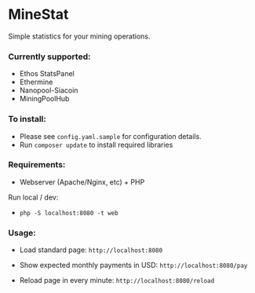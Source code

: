 # MineStat

Simple statistics for your mining operations.

### Currently supported:
 * Ethos StatsPanel
 * Ethermine
 * Nanopool-Siacoin
 * MiningPoolHub

### To install:
* Please see `config.yaml.sample` for configuration details.
* Run `composer update` to install required libraries

### Requirements:
* Webserver (Apache/Nginx, etc) + PHP

Run local / dev:
* `php -S localhost:8080 -t web`

### Usage:

* Load standard page:
`http://localhost:8080`

* Show expected monthly payments in USD:
`http://localhost:8080/pay`

* Reload page in every minute:
`http://localhost:8080/reload`
 